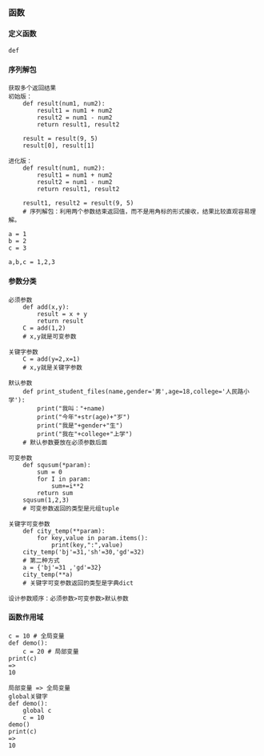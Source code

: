 ### 函数

#### 定义函数
    def

#### 序列解包
    获取多个返回结果
    初始版：
        def result(num1, num2):
            result1 = num1 + num2
            result2 = num1 - num2
            return result1, result2

        result = result(9, 5)
        result[0], result[1]

    进化版：
        def result(num1, num2):
            result1 = num1 + num2
            result2 = num1 - num2
            return result1, result2

        result1, result2 = result(9, 5)
        # 序列解包：利用两个参数结束返回值，而不是用角标的形式接收，结果比较直观容易理解。

    a = 1
    b = 2
    c = 3

    a,b,c = 1,2,3

#### 参数分类
    必须参数
        def add(x,y):
            result = x + y
            return result      
        C = add(1,2)
        # x,y就是可变参数
    
    关键字参数
        C = add(y=2,x=1)
        # x,y就是关键字参数
    
    默认参数
        def print_student_files(name,gender='男',age=18,college='人民路小学'):
            print("我叫："+name)
            print("今年"+str(age)+"岁")
            print("我是"+gender+"生")
            print("我在"+college+"上学")
        # 默认参数要放在必须参数后面
    
    可变参数
        def squsum(*param):
            sum = 0
            for I in param:
                sum+=i**2
            return sum 
        squsum(1,2,3)
        # 可变参数返回的类型是元组tuple

    关键字可变参数
        def city_temp(**param):
            for key,value in param.items():
                print(key,":",value)
        city_temp('bj'=31,'sh'=30,'gd'=32)
        # 第二种方式
        a = {'bj'=31 ,'gd'=32}
        city_temp(**a)
        # 关键字可变参数返回的类型是字典dict
    
    设计参数顺序：必须参数>可变参数>默认参数

#### 函数作用域
    c = 10 # 全局变量
    def demo():
        c = 20 # 局部变量
    print(c)
    =>
    10
    
    局部变量 => 全局变量
    global关键字
    def demo():
        global c
        c = 10
    demo()
    print(c)
    =>
    10
    
